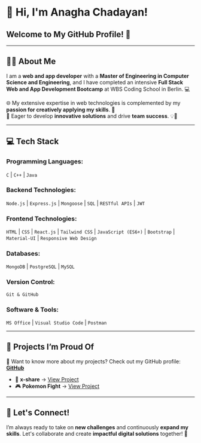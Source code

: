 # 👋 Hi, I'm Anagha Chadayan!
##  Welcome to My GitHub Profile!  👋

---

## 👩‍💻 About Me
I am a **web and app developer** with a **Master of Engineering in Computer Science and Engineering**, and I have completed an intensive **Full Stack Web and App Development Bootcamp** at WBS Coding School in Berlin. 💻  

🌐 My extensive expertise in web technologies is complemented by my **passion for creatively applying my skills**. 🎨  
🚀 Eager to develop **innovative solutions** and drive **team success**. 💡🤝  

---

## 💻 Tech Stack

### Programming Languages:
`C` | `C++` | `Java`  

### Backend Technologies:
`Node.js` | `Express.js` | `Mongoose` | `SQL` | `RESTful APIs` | `JWT`  

### Frontend Technologies:
`HTML` | `CSS` | `React.js` | `Tailwind CSS` | `JavaScript (ES6+)` | `Bootstrap` | `Material-UI` | `Responsive Web Design`  

### Databases:
`MongoDB` | `PostgreSQL` | `MySQL`  

### Version Control:
`Git & GitHub`  

### Software & Tools:
`MS Office` | `Visual Studio Code` | `Postman`  

---

## 🌟 Projects I’m Proud Of
📂 Want to know more about my projects? Check out my GitHub profile: [**GitHub**](https://github.com/chadayananagha)  

- 🚀 **x-share** → [View Project](https://x-share.netlify.app/)  
- 🎮 **Pokemon Fight** → [View Project](https://wbspokemonfight.netlify.app/)  

---

## 🔗 Let's Connect!
I’m always ready to take on **new challenges** and continuously **expand my skills**. Let's collaborate and create **impactful digital solutions** together! 🚀  


<!--
**chadayananagha/chadayananagha** is a ✨ _special_ ✨ repository because its `README.md` (this file) appears on your GitHub profile.

Here are some ideas to get you started:

- 🔭 I’m currently working on ...
- 🌱 I’m currently learning ...
- 👯 I’m looking to collaborate on ...
- 🤔 I’m looking for help with ...
- 💬 Ask me about ...
- 📫 How to reach me: ...
- 😄 Pronouns: ...
- ⚡ Fun fact: ...
-->
